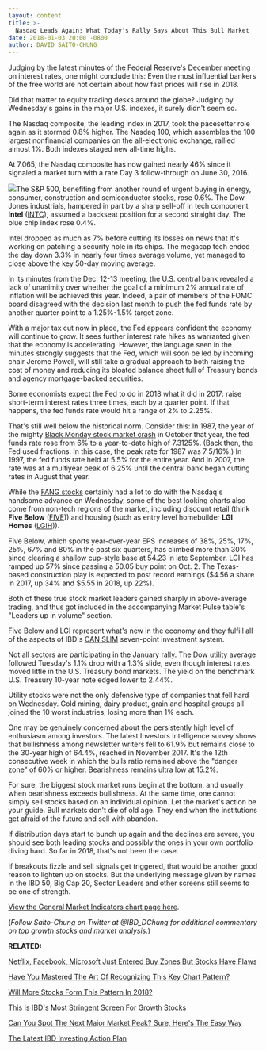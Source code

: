 ```yaml
---
layout: content
title: >-
  Nasdaq Leads Again; What Today's Rally Says About This Bull Market
date: 2018-01-03 20:00 -0800
author: DAVID SAITO-CHUNG
---
```






Judging by the latest minutes of the Federal Reserve's December meeting on interest rates, one might conclude this: Even the most influential bankers of the free world are not certain about how fast prices will rise in 2018.


 Did that matter to equity trading desks around the globe? Judging by Wednesday's gains in the major U.S. indexes, it surely didn't seem so.


The Nasdaq composite, the leading index in 2017, took the pacesetter role again as it stormed 0.8% higher. The Nasdaq 100, which assembles the 100 largest nonfinancial companies on the all-electronic exchange, rallied almost 1%. Both indexes staged new all-time highs.


At 7,065, the Nasdaq composite has now gained nearly 46% since it signaled a market turn with a rare Day 3 follow-through on June 30, 2016.


![](https://www.investors.com/wp-content/uploads/2018/01/MP010318-180x300.png)The S&P 500, benefiting from another round of urgent buying in energy, consumer, construction and semiconductor stocks, rose 0.6%. The Dow Jones industrials, hampered in part by a sharp sell-off in tech component **Intel** ([INTC](https://research.investors.com/quote.aspx?symbol=INTC)), assumed a backseat position for a second straight day. The blue chip index rose 0.4%.


Intel dropped as much as 7% before cutting its losses on news that it's working on patching a security hole in its chips. The megacap tech ended the day down 3.3% in nearly four times average volume, yet managed to close above the key 50-day moving average.


In its minutes from the Dec. 12-13 meeting, the U.S. central bank revealed a lack of unanimity over whether the goal of a minimum 2% annual rate of inflation will be achieved this year. Indeed, a pair of members of the FOMC board disagreed with the decision last month to push the fed funds rate by another quarter point to a 1.25%-1.5% target zone.


With a major tax cut now in place, the Fed appears confident the economy will continue to grow. It sees further interest rate hikes as warranted given that the economy is accelerating. However, the language seen in the minutes strongly suggests that the Fed, which will soon be led by incoming chair Jerome Powell, will still take a gradual approach to both raising the cost of money and reducing its bloated balance sheet full of Treasury bonds and agency mortgage-backed securities.


Some economists expect the Fed to do in 2018 what it did in 2017: raise short-term interest rates three times, each by a quarter point. If that happens, the fed funds rate would hit a range of 2% to 2.25%.


That's still well below the historical norm. Consider this: In 1987, the year of the mighty [Black Monday stock market crash](http://www.investors.com/how-to-invest/investors-corner/could-you-have-spotted-the-1987-stock-market-top-yes-heres-how/) in October that year, the fed funds rate rose from 6% to a year-to-date high of 7.3125%. (Back then, the Fed used fractions. In this case, the peak rate for 1987 was 7 5/16%.) In 1997, the fed funds rate held at 5.5% for the entire year. And in 2007, the rate was at a multiyear peak of 6.25% until the central bank began cutting rates in August that year.


While the [FANG stocks](https://www.investors.com/news/technology/fang-stocks-news-quotes-facebook-amazon-netflix-google/) certainly had a lot to do with the Nasdaq's handsome advance on Wednesday, some of the best looking charts also come from non-tech regions of the market, including discount retail (think **Five Below** ([FIVE](https://research.investors.com/quote.aspx?symbol=FIVE))) and housing (such as entry level homebuilder **LGI Homes** ([LGIH](https://research.investors.com/quote.aspx?symbol=LGIH))).


Five Below, which sports year-over-year EPS increases of 38%, 25%, 17%, 25%, 67% and 80% in the past six quarters, has climbed more than 30% since clearing a shallow cup-style base at 54.23 in late September. LGI has ramped up 57% since passing a 50.05 buy point on Oct. 2. The Texas-based construction play is expected to post record earnings ($4.56 a share in 2017, up 34% and $5.55 in 2018, up 22%).


Both of these true stock market leaders gained sharply in above-average trading, and thus got included in the accompanying Market Pulse table's "Leaders up in volume" section.



Five Below and LGI represent what's new in the economy and they fulfill all of the aspects of IBD's [CAN SLIM](https://www.investors.com/ibd-university/can-slim/) seven-point investment system.


Not all sectors are participating in the January rally. The Dow utility average followed Tuesday's 1.1% drop with a 1.3% slide, even though interest rates moved little in the U.S. Treasury bond markets. The yield on the benchmark U.S. Treasury 10-year note edged lower to 2.44%.


Utility stocks were not the only defensive type of companies that fell hard on Wednesday. Gold mining, dairy product, grain and hospital groups all joined the 10 worst industries, losing more than 1% each.


One may be genuinely concerned about the persistently high level of enthusiasm among investors. The latest Investors Intelligence survey shows that bullishness among newsletter writers fell to 61.9% but remains close to the 30-year high of 64.4%, reached in November 2017. It's the 12th consecutive week in which the bulls ratio remained above the "danger zone" of 60% or higher. Bearishness remains ultra low at 15.2%.


For sure, the biggest stock market runs begin at the bottom, and usually when bearishness exceeds bullishness. At the same time, one cannot simply sell stocks based on an individual opinion. Let the market's action be your guide. Bull markets don't die of old age. They end when the institutions get afraid of the future and sell with abandon.


If distribution days start to bunch up again and the declines are severe, you should see both leading stocks and possibly the ones in your own portfolio diving hard. So far in 2018, that's not been the case.


If breakouts fizzle and sell signals get triggered, that would be another good reason to lighten up on stocks. But the underlying message given by names in the IBD 50, Big Cap 20, Sector Leaders and other screens still seems to be one of strength.


[View the General Market Indicators chart page here](https://www.investors.com/wp-content/uploads/2018/01/IBD0401105647GMI.pdf).


(*Follow Saito-Chung on Twitter at @IBD\_DChung for additional commentary on top growth stocks and market analysis.*)


**RELATED:**


[Netflix, Facebook, Microsoft Just Entered Buy Zones But Stocks Have Flaws](https://www.investors.com/market-trend/stock-market-today/netflix-facebook-microsoft-entered-buy-zones-but-have-flaws-sp-500-futures/)


[Have You Mastered The Art Of Recognizing This Key Chart Pattern?](https://www.investors.com/how-to-invest/investors-corner/the-basics-how-to-analyze-a-stocks-cup-with-handle/)


[Will More Stocks Form This Pattern In 2018?](https://www.investors.com/how-to-invest/investors-corner/investing-after-a-market-deep-freeze-how-to-spot-the-bottoming-base/)


[This Is IBD's Most Stringent Screen For Growth Stocks](https://research.investors.com/stock-lists/sector-leaders)


[Can You Spot The Next Major Market Peak? Sure, Here's The Easy Way](https://www.investors.com/how-to-invest/investors-corner/how-do-you-spot-a-major-market-top-easy-look-for-heavy-distribution/)


[The Latest IBD Investing Action Plan](https://www.investors.com/category/research/investing-action-plan/)


 




